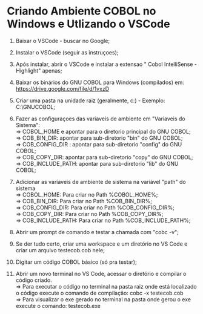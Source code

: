 # Criando Ambiente COBOL no Windows e Utlizando o VSCode

1. Baixar o VSCode - buscar no Google;

2. Instalar o VSCode (seguir as instruçoes);

3. Após instalar, abrir o VSCode e instalar a extensao " Cobol IntelliSense - Highlight" apenas;

4. Baixar os binários do GNU COBOL para Windows (compilados) em: https://drive.google.com/file/d/1vxzD

5. Criar uma pasta na unidade raiz (geralmente, c:\) - Exemplo: C:\GNUCOBOL;

6. Fazer as configuraçoes das variaveis de ambiente em "Variaveis do Sistema":<br>
    => COBOL_HOME e apontar para o diretorio principal do GNU COBOL;<br>
    => COB_BIN_DIR:  apontar para sub-diretorio "bin" do GNU COBOL;<br>
    => COB_CONFIG_DIR : apontar para sub-diretorio "config" do GNU COBOL;<br>
    => COB_COPY_DIR: apontar para sub-diretorio "copy" do GNU COBOL;<br>
    => COB_INCLUDE_PATH: apontar para sub-diretorio "lib" do GNU COBOL;

7. Adicionar as variaveis de ambiente de sistema na variável "path" do sistema<br>
    => COBOL_HOME: Para criar no Path %COBOL_HOME%;<br>
    => COB_BIN_DIR: Para criar no Path %COB_BIN_DIR%;<br>
    => COB_CONFIG_DIR: Para criar no Path %COB_CONFIG_DIR%;<br>
    => COB_COPY_DIR: Para criar no Path %COB_COPY_DIR%;<br>
    => COB_INCLUDE_PATH: Para criar no Path %COB_INCLUDE_PATH%;<br>

8. Abrir um prompt de comando e testar a chamada com "cobc -v";

9. Se der tudo certo, criar uma workspace e um diretório no VS Code e criar um arquivo testecob.cob nele;

10. Digitar um código COBOL básico (só pra testar);
    
11. Abrir um novo terminal no VS Code, acessar o diretório e compilar o código criado.<br>
    => Para executar o código no terminal na pasta raiz onde está localizado o código
          execute o comando de compilação: cobc -x testecob.cob<br>
    => Para visualizar o exe gerado no terminal na pasta onde gerou o exe execute o comando: 
          testecob.exe

